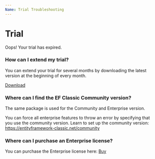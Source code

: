 ```yaml
---
Name: Trial Troubleshooting
---
```


# Trial

Oops! Your trial has expired.

### How can I extend my trial?
You can extend your trial for several months by downloading the latest version at the beginning of every month.

<a class="btn btn-lg btn-z" role="button" href="/download" onclick="ga('send', 'event', { eventAction: 'download'});">
    <i class="fa fa-cloud-download" aria-hidden="true"></i>
    Download
    <i class="fa fa-angle-right"></i>
</a>

### Where can I find the EF Classic Community version?
The same package is used for the Community and Enterprise version.

You can force all enterprise features to throw an error by specifying that you use the community version.
Learn to set up the community version: https://entityframework-classic.net/community

### Where can I purchase an Enterprise license?
You can purchase the Enterprise license here: <a href="https://entityframework-classic.net/pricing">Buy</a>
